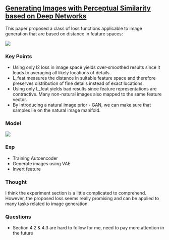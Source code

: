 ## [Generating Images with Perceptual Similarity based on Deep Networks]()

This paper proposed a class of loss functions applicable to image generation that are based on distance in feature spaces:

![](https://cloud.githubusercontent.com/assets/7057863/21340329/b809b78a-c6c0-11e6-8e41-2aa264dc84a0.png)

### Key Points
- Using only l2 loss in image space yields over-smoothed results since it leads to averaging all likely locations of details.
- L_feat measures the distance in suitable feature space and therefore preserves distribution of fine details instead of exact locations.
- Using only L_feat yields bad results since feature representations are contractive. Many non-natural images also mapped to the same feature vector.
- By introducing a natural image prior - GAN, we can make sure that samples lie on the natural image manifold.

### Model

![](https://cloud.githubusercontent.com/assets/7057863/21340508/0644aa58-c6c2-11e6-8d8d-5338b88a10ce.png)

### Exp
- Training Autoencoder
- Generate images using VAE
- Invert feature

### Thought
I think the experiment section is a little complicated to comprehend. However, the proposed loss seems really promising and can be applied to many tasks related to image generation.

### Questions
- Section 4.2 & 4.3 are hard to follow for me, need to pay more attention in the future
